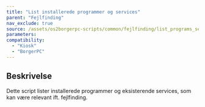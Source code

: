 ```yaml
---
title: "List installerede programmer og services"
parent: "Fejlfinding"
nav_exclude: true
source: /assets/os2borgerpc-scripts/common/fejlfinding/list_programs_services.sh
parameters:
compatibility:
  - "Kiosk"
  - "BorgerPC"
---
```


## Beskrivelse
Dette script lister installerede programmer og eksisterende services, som kan være relevant ift. fejlfinding.
